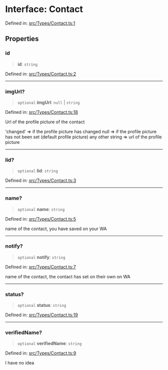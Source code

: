 # Interface: Contact

Defined in: [src/Types/Contact.ts:1](https://github.com/Riders004/Tv/blob/3d6aaf6f3efb499dc9d0ca82bb24083bb45a8478/src/Types/Contact.ts#L1)

## Properties

### id

> **id**: `string`

Defined in: [src/Types/Contact.ts:2](https://github.com/Riders004/Tv/blob/3d6aaf6f3efb499dc9d0ca82bb24083bb45a8478/src/Types/Contact.ts#L2)

***

### imgUrl?

> `optional` **imgUrl**: `null` \| `string`

Defined in: [src/Types/Contact.ts:18](https://github.com/Riders004/Tv/blob/3d6aaf6f3efb499dc9d0ca82bb24083bb45a8478/src/Types/Contact.ts#L18)

Url of the profile picture of the contact

'changed' => if the profile picture has changed
null => if the profile picture has not been set (default profile picture)
any other string => url of the profile picture

***

### lid?

> `optional` **lid**: `string`

Defined in: [src/Types/Contact.ts:3](https://github.com/Riders004/Tv/blob/3d6aaf6f3efb499dc9d0ca82bb24083bb45a8478/src/Types/Contact.ts#L3)

***

### name?

> `optional` **name**: `string`

Defined in: [src/Types/Contact.ts:5](https://github.com/Riders004/Tv/blob/3d6aaf6f3efb499dc9d0ca82bb24083bb45a8478/src/Types/Contact.ts#L5)

name of the contact, you have saved on your WA

***

### notify?

> `optional` **notify**: `string`

Defined in: [src/Types/Contact.ts:7](https://github.com/Riders004/Tv/blob/3d6aaf6f3efb499dc9d0ca82bb24083bb45a8478/src/Types/Contact.ts#L7)

name of the contact, the contact has set on their own on WA

***

### status?

> `optional` **status**: `string`

Defined in: [src/Types/Contact.ts:19](https://github.com/Riders004/Tv/blob/3d6aaf6f3efb499dc9d0ca82bb24083bb45a8478/src/Types/Contact.ts#L19)

***

### verifiedName?

> `optional` **verifiedName**: `string`

Defined in: [src/Types/Contact.ts:9](https://github.com/Riders004/Tv/blob/3d6aaf6f3efb499dc9d0ca82bb24083bb45a8478/src/Types/Contact.ts#L9)

I have no idea
